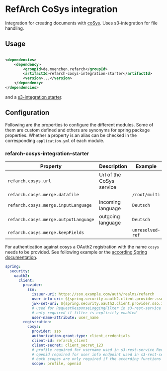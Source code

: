 # RefArch CoSys integration

Integration for creating documents with [coSys](https://www.cib.de/cosys/). Uses s3-integration for file handling.

## Usage

```xml

<dependencies>
    <dependency>
        <groupId>de.muenchen.refarch</groupId>
        <artifactId>refarch-cosys-integration-starter</artifactId>
        <version>...</version>
    </dependency>
</dependencies>
```

and a [s3-integration starter](../refarch-s3-integration/README.md#usage).

## Configuration

Following are the properties to configure the different modules. Some of them are custom defined and others are synonyms
for spring package properties.
Whether a property is an alias can be checked in the corresponding `application.yml` of each module.

### refarch-cosys-integration-starter

| Property                             | Description                                                                   | Example          |
|--------------------------------------|-------------------------------------------------------------------------------|------------------|
| `refarch.cosys.url`                  | Url of the CoSys service                                                      |                  |
| `refarch.cosys.merge.datafile`       |                                                                               | `/root/multi`    |
| `refarch.cosys.merge.inputLanguage`  | incoming language                                                             | `Deutsch`        |
| `refarch.cosys.merge.outputLanguage` | outgoing language                                                             | `Deutsch`        |
| `refarch.cosys.merge.keepFields`     |                                                                               | `unresolved-ref` |

For authentication against cosys a OAuth2 registration with the name `cosys` needs to be provided.
See following example or the [according Spring documentation](https://docs.spring.io/spring-security/reference/servlet/oauth2/index.html#oauth2-client).

```yml
spring:
  security:
    oauth2:
      client:
        provider:
          sso:
            issuer-uri: https://sso.example.com/auth/realms/refarch
            user-info-uri: ${spring.security.oauth2.client.provider.sso.issuer-uri}/protocol/openid-connect/userinfo
            jwk-set-uri: ${spring.security.oauth2.client.provider.sso.issuer-uri}/protocol/openid-connect/certs
            # used for RequestResponseLoggingFilter in s3-rest-service
            # only required if filter is explicitly enabled
            user-name-attribute: user_name
        registration:
          cosys:
            provider: sso
            authorization-grant-type: client_credentials
            client-id: refarch_client
            client-secret: client_secret_123
            # profile required for username used in s3-rest-service RequestResponseLoggingFilter
            # openid required for user info endpoint used in s3-rest-service JwtUserInfoAuthenticationConverter
            # both scopes are only required if the according functions are explicitly used
            scope: profile, openid
```
